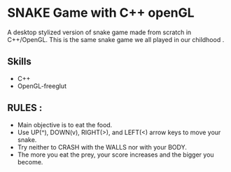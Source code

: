 # SNAKE Game with C++ openGL
A  desktop stylized version of snake game made from scratch in C++/OpenGL.
This is the same snake game we all played in our childhood .

## Skills
* C++ 
* OpenGL-freeglut

## RULES : 
* Main objective is to eat the food.
* Use UP(^), DOWN(v), RIGHT(>), and LEFT(<) arrow keys to move your snake.
* Try neither to CRASH with the WALLS nor with your BODY.
* The more you eat the prey, your score increases and the bigger you become.

